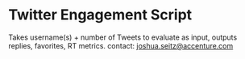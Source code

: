 # Twitter Engagement Script
Takes username(s) + number of Tweets to evaluate as input, outputs replies, favorites, RT metrics.
contact: joshua.seitz@accenture.com
